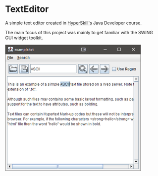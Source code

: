 # TextEditor
A simple text editor created in [HyperSkill's](https://hyperskill.org/) Java Developer course. 

The main focus of this project was mainly to get familiar with the SWING GUI widget toolkit.

![Screenshot of text editor](/src/com/company/resources/screenshot.png?raw=true "Optional Title")

